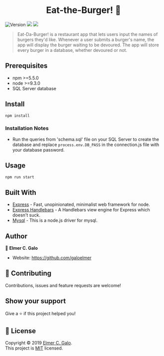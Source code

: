 <h1 align="center">Eat-the-Burger! 🍔 </h1>
<p>
  <img alt="Version" src="https://img.shields.io/badge/version-1.0-blue.svg?cacheSeconds=2592000" />
  <img src="https://img.shields.io/badge/npm-%3E%3D5.5.0-blue.svg" />
  <img src="https://img.shields.io/badge/node-%3E%3D9.3.0-blue.svg" />
</p>

> Eat-Da-Burger! is a restaurant app that lets users input the names of burgers they'd like. Whenever a user submits a burger's name, the app will display the burger waiting to be devoured. The app will store every burger in a database, whether devoured or not.

## Prerequisites

- npm >=5.5.0
- node >=9.3.0
- SQL Server database

## Install

```sh
npm install
```

### Installation Notes

- Run the queries from 'schema.sql' file on your SQL Server to create the database and replace ```process.env.DB_PASS``` in the connection.js file with your database password.

## Usage

```sh
npm run start
```

## Built With

* [Express](https://www.npmjs.com/package/express) - Fast, unopinionated, minimalist web framework for node.
* [Express Handlebars](https://www.npmjs.com/package/express-handlebars) - A Handlebars view engine for Express which doesn't suck.
* [Mysql](https://www.npmjs.com/package/mysql) - This is a node.js driver for mysql.

## Author

👤 **Elmer C. Galo**

* Website: https://github.com/galoelmer

## 🤝 Contributing

Contributions, issues and feature requests are welcome!<br />

## Show your support

Give a ⭐️ if this project helped you!

## 📝 License

Copyright © 2019 [Elmer C. Galo](https://github.com/galoelmer).<br />
This project is [MIT](https://github.com/kefranabg/readme-md-generator/blob/master/LICENSE) licensed.

